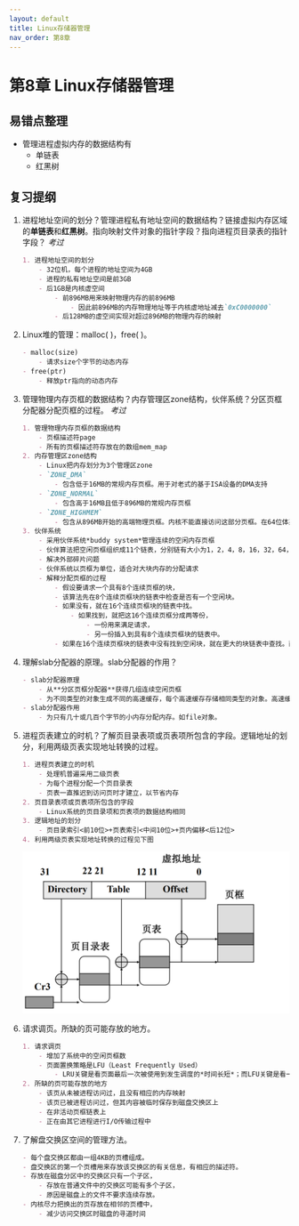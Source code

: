 ```yaml
---
layout: default
title: Linux存储器管理
nav_order: 第8章
---
```


# 第8章 Linux存储器管理

## 易错点整理

- 管理进程虚拟内存的数据结构有
  - 单链表
  - 红黑树

## 复习提纲


1. 进程地址空间的划分？管理进程私有地址空间的数据结构？链接虚拟内存区域的**单链表**和**红黑树**。指向映射文件对象的指针字段？指向进程页目录表的指针字段？ *考过*

    ```markdown
    1. 进程地址空间的划分
        - 32位机，每个进程的地址空间为4GB
        - 进程的私有地址空间是前3GB
        - 后1GB是内核虚空间
            - 前896MB用来映射物理内存的前896MB
                - 因此前896MB的内存物理地址等于内核虚地址减去`0xC0000000`
            - 后128MB的虚空间实现对超过896MB的物理内存的映射
    ```

2. Linux堆的管理：malloc( )，free( )。

    ```markdown
    - malloc(size)
        - 请求size个字节的动态内存
    - free(ptr)
        - 释放ptr指向的动态内存
    ```


3. 管理物理内存页框的数据结构？内存管理区zone结构，伙伴系统？分区页框分配器分配页框的过程。 *考过*

    ```markdown
    1. 管理物理内存页框的数据结构
        - 页框描述符page
        - 所有的页框描述符存放在的数组mem_map
    2. 内存管理区zone结构
        - Linux把内存划分为3个管理区zone
        - `ZONE_DMA`
            - 包含低于16MB的常规内存页框。用于对老式的基于ISA设备的DMA支持 
        - `ZONE_NORMAL`
            - 包含高于16MB且低于896MB的常规内存页框
        - `ZONE_HIGHMEM`
            - 包含从896MB开始的高端物理页框。内核不能直接访问这部分页框。在64位体系结构上，该区总是空的
    3. 伙伴系统
        - 采用伙伴系统*buddy system*管理连续的空闲内存页框
        - 伙伴算法把空闲页框组织成11个链表，分别链有大小为1，2，4，8，16，32，64，128，256，512和1024个连续页框的块。
        - 解决外部碎片问题
        - 伙伴系统以页框为单位，适合对大块内存的分配请求
        - 解释分配页框的过程
        	- 假设要请求一个具有8个连续页框的块，
        	- 该算法先在8个连续页框块的链表中检查是否有一个空闲块。
        	- 如果没有，就在16个连续页框块的链表中找。
                - 如果找到，就把这16个连续页框分成两等份，
                    - 一份用来满足请求，
                    - 另一份插入到具有8个连续页框块的链表中。
        	- 如果在16个连续页框块的链表中没有找到空闲块，就在更大的块链表中查找。直到找到为止。
    
    
    ```

4. 理解slab分配器的原理。slab分配器的作用？

    ```markdown
    - slab分配器原理
        - 从**分区页框分配器**获得几组连续空闲页框
        - 为不同类型的对象生成不同的高速缓存，每个高速缓存存储相同类型的对象。高速缓存由一连串的slab构成，每个slab包含了若干个同类型的对象。
    - slab分配器作用
        - 为只有几十或几百个字节的小内存分配内存。如file对象。
    ```


5. 进程页表建立的时机？了解页目录表项或页表项所包含的字段。逻辑地址的划分，利用两级页表实现地址转换的过程。

    ```markdown
    1. 进程页表建立的时机 
        - 处理机普遍采用二级页表
        - 为每个进程分配一个页目录表
        - 页表一直推迟到访问页时才建立，以节省内存
    2. 页目录表项或页表项所包含的字段
        - Linux系统的页目录项和页表项的数据结构相同
    3. 逻辑地址的划分
        - 页目录索引<前10位>+页表索引<中间10位>+页内偏移<后12位>
    4. 利用两级页表实现地址转换的过程见下图
    ```

    ![transfer_addr](images/transfer_addr.png)


6. 请求调页。所缺的页可能存放的地方。 

    ```markdown
    1. 请求调页
        - 增加了系统中的空闲页框数
        - 页面置换策略是LFU（Least Frequently Used）
            - LRU关键是看页面最后一次被使用到发生调度的*时间长短*；而LFU关键是看一定时间段内页面被使用的*频率*
    2. 所缺的页可能存放的地方
        - 该页从未被进程访问过，且没有相应的内存映射
        - 该页已被进程访问过，但其内容被临时保存到磁盘交换区上
        - 在非活动页框链表上
        - 正在由其它进程进行I/O传输过程中
    ```

7. 了解盘交换区空间的管理方法。

    ```markdown
    - 每个盘交换区都由一组4KB的页槽组成。
    - 盘交换区的第一个页槽用来存放该交换区的有关信息，有相应的描述符。
    - 存放在磁盘分区中的交换区只有一个子区，
        - 存放在普通文件中的交换区可能有多个子区，
        - 原因是磁盘上的文件不要求连续存放。
    - 内核尽力把换出的页存放在相邻的页槽中，
        - 减少访问交换区时磁盘的寻道时间
    ```